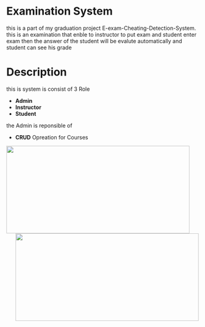 # Examination System 
this is a part of my graduation project E-exam-Cheating-Detection-System.
this is an examination that enble to instructor to put exam and student enter exam then the answer of the student will be evalute automatically and student can see his grade 

# Description
this is system is consist of 3 Role
* **Admin**
* **Instructor**
* **Student**

the Admin is reponsible of 
*  **CRUD** Opreation for Courses
<p align="center">
  <img align="left" width="480" height="230" src="https://github.com/MostafaMagdy55/Examination-System/blob/main/images/Cousres.PNG"> 
  <img align="right" width="480" height="230" src="https://github.com/MostafaMagdy55/Examination-System/blob/main/images/addCourse.PNG"> 
  </p>


